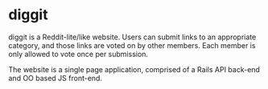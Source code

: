 # diggit

diggit is a Reddit-lite/like website. Users can submit links to an appropriate category, and those links are voted on by other members. Each member is only allowed to vote once per submission. 

The website is a single page application, comprised of a Rails API back-end and OO based JS front-end. 
